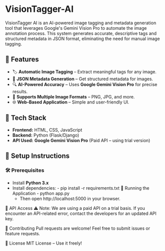 # VisionTagger-AI
VisionTagger AI is an AI-powered image tagging and metadata generation tool that leverages Google's Gemini Vision Pro to automate the image annotation process. This system generates accurate, descriptive tags and structured metadata in JSON format, eliminating the need for manual image tagging.

## 🔹 Features  
- 🏷️ **Automatic Image Tagging** – Extract meaningful tags for any image.  
- 📝 **JSON Metadata Generation** – Get structured metadata for images.  
- 🔍 **AI-Powered Accuracy** – Uses **Google Gemini Vision Pro** for precise results.  
- 📂 **Supports Multiple Image Formats** – PNG, JPG, and more.  
- 🌐 **Web-Based Application** – Simple and user-friendly UI.  

## 🔹 Tech Stack  
- **Frontend:** HTML, CSS, JavaScript  
- **Backend:** Python (Flask/Django)  
- **API Used:** **Google Gemini Vision Pro** (Paid API – using trial version)  

## 🔹 Setup Instructions  
### 🛠 Prerequisites  
- Install **Python 3.x**  
- Install dependencies: 
        - pip install -r requirements.txt
🚀 Running the Application
        - python app.py
    - Then open http://localhost:5000 in your browser.
    
🔹 API Access
⚠ Note: We are using a paid API on a trial basis.
If you encounter an API-related error, contact the developers for an updated API key.

🔹 Contributing
Pull requests are welcome! Feel free to submit issues or feature requests.

🔹 License
MIT License – Use it freely!


